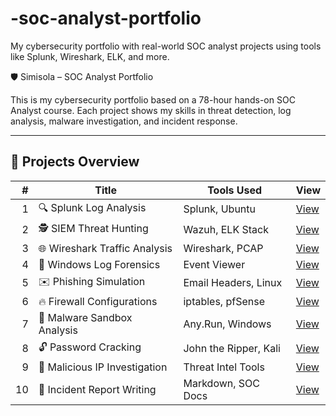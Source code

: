 # -soc-analyst-portfolio

My cybersecurity portfolio with real-world SOC analyst projects using tools like Splunk, Wireshark, ELK, and more.

🛡️ Simisola – SOC Analyst Portfolio

This is my cybersecurity portfolio based on a 78-hour hands-on SOC Analyst course. Each project shows my skills in threat detection, log analysis, malware investigation, and incident response.

---

## 📁 Projects Overview

| # | Title | Tools Used | View |
|--:|-----------------------------|----------------------|-----------------------------|
| 1 | 🔍 Splunk Log Analysis      | Splunk, Ubuntu       | [View](./01-splunk-log-analysis/README.md) |
| 2 | 🕵️ SIEM Threat Hunting     | Wazuh, ELK Stack     | [View](./02-siem-threat-hunting/README.md) |
| 3 | 🌐 Wireshark Traffic Analysis | Wireshark, PCAP   | [View](./03-wireshark-analysis/README.md) |
| 4 | 🪪 Windows Log Forensics    | Event Viewer         | [View](./04-windows-log-forensics/README.md) |
| 5 | ✉️ Phishing Simulation      | Email Headers, Linux | [View](./05-phishing-analysis/README.md) |
| 6 | 🔥 Firewall Configurations  | iptables, pfSense    | [View](./06-firewall-config/README.md) |
| 7 | 🧬 Malware Sandbox Analysis | Any.Run, Windows     | [View](./07-malware-sandbox/README.md) |
| 8 | 🔓 Password Cracking        | John the Ripper, Kali| [View](./08-password-cracking/README.md) |
| 9 | 🚫 Malicious IP Investigation | Threat Intel Tools | [View](./09-malicious-ip-analysis/README.md) |
|10 | 📝 Incident Report Writing  | Markdown, SOC Docs   | [View](./10-incident-report/README.md)

